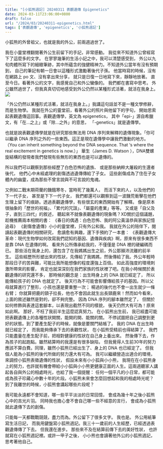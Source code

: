 ```yaml
---
title: "[小狐熊週記] 20240311 表觀遺傳 Epigenetics"
date: 2024-03-11T23:06:00+0800
draft: false
url: "/2024/03/20240311-epigenetics.html"
tags: ['表觀遺傳', 'epigenetics', '小狐熊週記']
---
```


小狐熊的外曾祖父，也就是我的外公，前兩週過世了。

我在小靈堂裡翻閱著外公生前留下的手記，非常感動。
我從來不知道外公曾經寫下了這麼多的文字。
在寥寥幾筆的生活小記之中，我可以清楚感受到，
外公以九旬肉體所寫下的細緻筆跡，其中所蘊含的強健精神力。不知道外公當年有沒有預期到，
自己的筆記有朝一日會以這種形式激勵著後代子孫。
他當時寫的時候，沒有在網路上 po 文、沒有拿出來分享，
就只是日復一日地寫下來，靜靜地放著。
直至今日。看著外公的文字，我感覺自己和外公蠻像的。
我們都在書寫中思考。
外公雖然過世了，但我真真切切地感受到外公仍然以某種形式活著，就活在我身上。![](https://blogger.googleusercontent.com/img/a/AVvXsEjtmwAJqHfPSTOvIpMotOhSlu1UVFFwQGYdagDjq0nZ86yRdfOcX6LntWrdLKQmbkwc5SwmfklFRajM2KFbMTEl_4XtImmGSMXkXBKurGtYVgF2EQhwzc-WMttwxYBumZrFF7yDcSoRw2UnfvyDhq8rp3X_PcuZzsnua1Ro4KVNoij4RbPCCvE75uP1kUY)



「外公仍然以某種形式活著，就活在我身上。」我講這句話並不是一種文學修辭，而是生物學。
我就在外公的靈堂前，看著外公的照片與他留下的字句，
開始思索起表觀遺傳這回事。表觀遺傳學，英文為 epigenetics，
其中「epi-」源自希臘文，有「在…之上」或「除…之外」的意思，
「-genetics」就是遺傳學。

也就是說表觀遺傳學就是在研究那些無法用 DNA 序列來解釋的遺傳現象。「你可以繼承 DNA 序列之外的一些東西。這正是現在遺傳學中讓我們激動的地方。
（You can inherit something beyond the DNA sequence. That ‘s where the real excitement in genetics is now.）」
華生（James D. Watson ），DNA雙螺旋結構的發現者我們發現有些無形的東西也是可以遺傳的。

所以我們可以觀察到那些經歷了白色恐怖的遺族、
或是那些納粹大屠殺的生還者後代，
他們心中未經處理的創傷透過遺傳傳給了子女。
這些創傷成為了住在子女體內的幽靈，成為那些不曾言說與不可言說的鬼魂。

又例如二戰末期荷蘭的饑餓寒冬，當時死了幾萬人，
而活下來的人，以及他們的下一代子女，
甚至是下下一代子女，
我們都還可以觀察到這一波饑荒衝擊在他們生理上留下的痕跡。透過表觀遺傳學，有些很玄的東西開始有了解釋。
像是原本很抽象的「歷世的祝福」、「累代的咒詛」、「屬靈的產業」等等。
又或是「自父及子，直到三四代」的敘述，
聽起來不就像表觀遺傳的現象嗎？XD關於這個議題，趁機推薦兩本相關的書：
《春日的偶遇：白色恐怖、我的阿公黃溫恭與家族記憶追尋》
《創傷會遺傳》小小的靈堂裡，只有外公和我。
我就在外公的陪伴下，閱讀起表觀遺傳的相關研究，
愈讀愈有興趣，還下手預約了一本書：
《表觀遺傳大革命：現代生物學如何改寫我們認知的基因、遺傳與疾病》啊，原來有很多東西不是靠 DNA 在遺傳的啊。
看來外公所傳承給我的，不僅僅是 DNA 裡的硬編碼而已。
那些活在我身上的，還包含了在我媽媽出生之前，外公那顛沛流離的前半生。
這些經歷所形塑出來的性狀，先傳給了我媽媽，然後傳給了我。外公年輕時那段日子的苦與難，可能比我所能想像的程度還強上百倍。
如此高強度的環境刺激所帶來的影響，
肯定也就深深刻在我們家族的性狀裡了吧。在我小時候關於表觀遺傳的研究還不多，
那時候的觀念是：出生時身上的 DNA 就已經定了，
所以能傳給孩子的 DNA 也就定了。
後天行為不可能會影響傳給孩子的基因。所以父母就算進行了整形，小孩也還是要重整一次；
楊過的後代也不會一出生就少一條右臂；
你就算把鹿的頸子拉長，他也不會因此就生出長頸鹿來！然而如今看來，上面的敘述雖然是對的，卻不夠完整。
因為 DNA 序列的腳本雖然定了，
但關於如何修飾與表達這套腳本，以表現出截然不同的樣貌，
後天仍然大有可為！原來如此啊。
那好，不枉了我前半生這麼認真努力。
在小狐熊出生前，
我已經盡可能把表觀遺傳上的各種性狀開關，能開的開、能關的關。
不停試圖把自己調整到更好的狀態。到了要產生配子的時候，就像是要關門結帳了。
我的 DNA 在出生時就已經定了，
而我能夠傳承下去的表觀性狀，
在小狐熊受精前也得結算了。
我們只能盡量在產生配子前，把相對健康的性狀在自己身上養出來。
然後傳下去，作為孩子的起跑點。雖然結算時的我還是有很多缺陷，
但我覺得人生前30年的努力應該不算白費。同理，雖然小狐熊已經出生了、身上的 DNA 也已經定了。
但我個人能為小狐熊的後代所做的努力還大有可為。
我可以繼續營造出適合的環境，來調控小狐熊表徵遺傳的性狀，
假設未來有小小狐與小小熊，
我現在在小狐熊身上的努力，也許就有機會帶給小小狐與小小熊更健康正面的人生。這兩週聽家人講起各自與外公的相處時光，也給了我一個提醒：
任何一個平凡的小日常，都可能成為孩子珍藏心中數十年的片段。小狐熊未來會怎麼回想起和我的相處時光呢？
到了我離世的時候，小狐熊會講起哪些片段呢？

我可能永遠都不會知道，哪一些平平淡淡的日常回憶，
會成為幾十年之後小狐熊心中的吉光片羽。
同時我也擔心會不會自己哪一些不經意的言行，
會成為小狐熊就此遺傳下去的創傷。

只能每一天都戰戰競競，盡力而為。外公留下了很多文字。
我也是。
外公用紙筆寫生活日記，
而我用鍵盤寫小狐熊週記。我三十一歲前的人生經歷，已經透過表觀遺傳傳了下去。
但我還在進步。
那些來不及在結算前傳下去的美好性狀，
也許就寫在小狐熊週記裡。或許一甲子之後，
小小熊也會讀著他外公的小狐熊週記，
思考著他自己。
